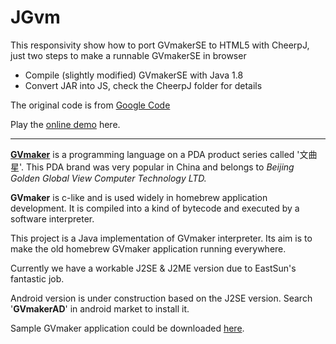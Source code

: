 # JGvm
This responsivity show how to port GVmakerSE to HTML5 with CheerpJ, just two steps to make a runnable GVmakerSE in browser
- Compile (slightly modified) GVmakerSE with Java 1.8
- Convert JAR into JS, check the CheerpJ folder for details

The original code is from [Google Code](https://code.google.com/archive/p/jgvm/)

Play the [online demo](https://famicn1-1255835060.file.myqcloud.com/jgvm/example.html) here.

---
**[GVmaker](http://www.ggv.com.cn/gvmaker/main.php?content=about_lava)** is a programming language on a PDA product series called '文曲星'. This PDA brand was very popular in China and belongs to _Beijing Golden Global View Computer Technology LTD._

**GVmaker** is c-like and is used widely in homebrew application development. It is compiled into a kind of bytecode and executed by a software interpreter.

This project is a Java implementation of GVmaker interpreter. Its aim is to make the old homebrew GVmaker application running everywhere.

Currently we have a workable J2SE & J2ME version due to EastSun's fantastic job.

Android version is under construction based on the J2SE version. Search '**GVmakerAD**' in android market to install it.

Sample GVmaker application could be downloaded [here](https://9game.oss-us-west-1.aliyuncs.com/GVmaker_app.zip).
